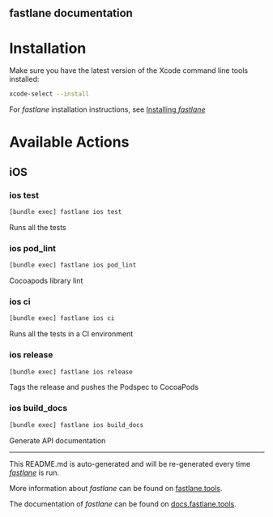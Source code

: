 fastlane documentation
----

# Installation

Make sure you have the latest version of the Xcode command line tools installed:

```sh
xcode-select --install
```

For _fastlane_ installation instructions, see [Installing _fastlane_](https://docs.fastlane.tools/#installing-fastlane)

# Available Actions

## iOS

### ios test

```sh
[bundle exec] fastlane ios test
```

Runs all the tests

### ios pod_lint

```sh
[bundle exec] fastlane ios pod_lint
```

Cocoapods library lint

### ios ci

```sh
[bundle exec] fastlane ios ci
```

Runs all the tests in a CI environment

### ios release

```sh
[bundle exec] fastlane ios release
```

Tags the release and pushes the Podspec to CocoaPods

### ios build_docs

```sh
[bundle exec] fastlane ios build_docs
```

Generate API documentation

----

This README.md is auto-generated and will be re-generated every time [_fastlane_](https://fastlane.tools) is run.

More information about _fastlane_ can be found on [fastlane.tools](https://fastlane.tools).

The documentation of _fastlane_ can be found on [docs.fastlane.tools](https://docs.fastlane.tools).
